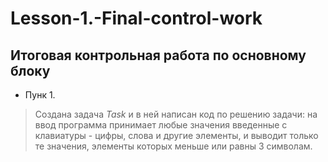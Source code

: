 # Lesson-1.-Final-control-work
## Итоговая контрольная работа по основному блоку

* Пунк 1.

>Создана задача *Task* и в ней написан код по решению задачи: на ввод программа принимает любые значения введенные с клавиатуры - цифры, слова и другие элементы, и выводит только те значения, элементы которых меньше или равны 3 символам.
